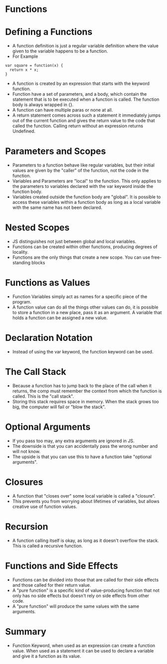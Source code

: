 # Functions

# Defining a Functions
- A function definition is just a regular variable definition where the value given to the variable happens to be a function.
- For Example
````
var square = function(x) {
  return x * x;
}
````
- A function is created by an expression that starts with the keyword function.
- Function have a set of parameters, and a body, which contain the statement that is to be executed when a function is called. The function body is always wrapped in {}.
- A function can have multiple paras or none at all.
- A return statement comes across such a statement it immediately jumps out of the current function and gives the return value to the code that called the function. Calling return without an expression returns Undefined.

# Parameters and Scopes
- Parameters to a function behave like regular variables, but their initial values are given by the "caller" of the function, not the code in the function.
- Variables and Parameters are "local" to the function. This only applies to the parameters to variables declared with the var keyword inside the function body.
- Variables created outside the function body are "global". It is possible to access these variables within a function body as long as a local variable with the same name has not been declared.

# Nested Scopes
- JS distinguishes not just between global and local variables.
- Functions can be created within other functions, producing degrees of locality.
- Functions are the only things that create a new scope. You can use free-standing blocks

# Functions as Values
- Function Variables simply act as names for a specific piece of the program.
- A function value can do all the things other values can do, it is possible to store a function in a new place, pass it as an argument. A variable that holds a function can be assigned a new value.

# Declaration Notation
- Instead of using the var keyword, the function keyword can be used.

# The Call Stack
- Because a function has to jump back to the place of the call when it returns, the comp must remember the context from which the function is called. This is the "call stack".
- Storing this stack requires space in memory. When the stack grows too big, the computer will fail or "blow the stack".

# Optional Arguments
- If you pass too may, any extra arguments are ignored in JS.
- The downside is that you can accidentally pass the wrong number and will not know.
- The upside is that you can use this to have a function take "optional arguments".

# Closures
- A function that "closes over" some local variable is called a "closure".
- This prevents you from worrying about lifetimes of variables, but allows creative use of function values.

# Recursion
- A function calling itself is okay, as long as it doesn't overflow the stack. This is called a recursive function.

# Functions and Side Effects
- Functions can be divided into those that are called for their side effects and those called for their return value.
- A "pure function" is a specific kind of value-producing function that not only has no side effects but doesn't rely on side effects from other code.
- A "pure function" will produce the same values with the same arguments.

# Summary
- Function Keyword, when used as an expression can create a function value. When used as a statement it can be used to declare a variable and give it a function as its value.
